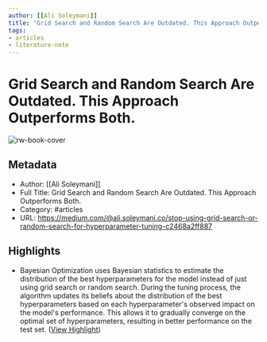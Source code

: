 ```yaml
---
author: [[Ali Soleymani]]
title: "Grid Search and Random Search Are Outdated. This Approach Outperforms Both."
tags: 
- articles
- literature-note
---
```

# Grid Search and Random Search Are Outdated. This Approach Outperforms Both.

![rw-book-cover](https://miro.medium.com/v2/resize:fit:1200/1*3QLqTrLwYf9dJYYni4D1BQ.png)

## Metadata
- Author: [[Ali Soleymani]]
- Full Title: Grid Search and Random Search Are Outdated. This Approach Outperforms Both.
- Category: #articles
- URL: https://medium.com/@ali.soleymani.co/stop-using-grid-search-or-random-search-for-hyperparameter-tuning-c2468a2ff887

## Highlights
- Bayesian Optimization uses Bayesian statistics to estimate the distribution of the best hyperparameters for the model instead of just using grid search or random search. During the tuning process, the algorithm updates its beliefs about the distribution of the best hyperparameters based on each hyperparameter's observed impact on the model's performance. This allows it to gradually converge on the optimal set of hyperparameters, resulting in better performance on the test set. ([View Highlight](https://read.readwise.io/read/01gvp1fyb571mr2mw69vmqvknx))
